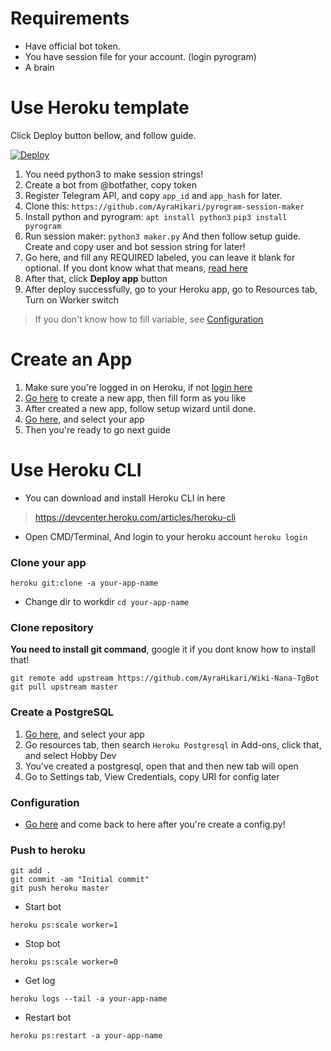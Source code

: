 # Requirements

- Have official bot token.
- You have session file for your account. (login pyrogram)
- A brain

# Use Heroku template

Click Deploy button bellow, and follow guide.

[![Deploy](https://www.herokucdn.com/deploy/button.svg)](https://heroku.com/deploy?template=https://github.com/AyraHikari/Wiki-Nana-TgBot)

1. You need python3 to make session strings!
2. Create a bot from @botfather, copy token
3. Register Telegram API, and copy `app_id` and `app_hash` for later.
4. Clone this: `https://github.com/AyraHikari/pyrogram-session-maker`
5. Install python and pyrogram:
`apt install python3`
`pip3 install pyrogram`
6. Run session maker:
`python3 maker.py`
And then follow setup guide. Create and copy user and bot session string for later!
7. Go here, and fill any REQUIRED labeled, you can leave it blank for optional.
If you dont know what that means, [read here](https://github.com/AyraHikari/Wiki-Nana-TgBot/wiki/Configuration#using-environment-variable)
8. After that, click **Deploy app** button
9. After deploy successfully, go to your Heroku app, go to Resources tab, Turn on Worker switch

> If you don't know how to fill variable, see [Configuration](https://github.com/AyraHikari/Wiki-Nana-TgBot/wiki/Configuration#using-environment-variable)

# Create an App

1. Make sure you're logged in on Heroku, if not [login here](https://dashboard.heroku.com/login)
2. [Go here](https://dashboard.heroku.com/new-app) to create a new app, then fill form as you like
3. After created a new app, follow setup wizard until done.
4. [Go here](https://dashboard.heroku.com/apps), and select your app
5. Then you're ready to go next guide

# Use Heroku CLI
- You can download and install Heroku CLI in here
> https://devcenter.heroku.com/articles/heroku-cli

- Open CMD/Terminal, And login to your heroku account
`heroku login`

### Clone your app
`heroku git:clone -a your-app-name`

- Change dir to workdir
`cd your-app-name`

### Clone repository
**You need to install git command**, google it if you dont know how to install that!
```
git remote add upstream https://github.com/AyraHikari/Wiki-Nana-TgBot
git pull upstream master
```

### Create a PostgreSQL
1. [Go here](https://dashboard.heroku.com/apps), and select your app
2. Go resources tab, then search `Heroku Postgresql` in Add-ons, click that, and select Hobby Dev
3. You've created a postgresql, open that and then new tab will open
4. Go to Settings tab, View Credentials, copy URI for config later

### Configuration
- [Go here](https://github.com/AyraHikari/Wiki-Nana-TgBot/wiki/Configuration) and come back to here after you're create a config.py!

### Push to heroku
```
git add .
git commit -am "Initial commit"
git push heroku master
```

- Start bot
```
heroku ps:scale worker=1
```

- Stop bot
```
heroku ps:scale worker=0
```

- Get log
```
heroku logs --tail -a your-app-name
```

- Restart bot
```
heroku ps:restart -a your-app-name
```